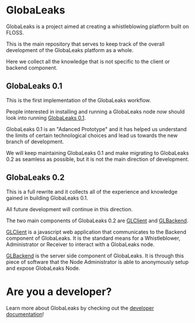 # GlobaLeaks

GlobaLeaks is a project aimed at creating a whistleblowing platform built on FLOSS.

This is the main repository that serves to keep track of the overall
development of the GlobaLeaks platform as a whole.

Here we collect all the knowledge that is not specific to the client or backend
component.

## GlobaLeaks 0.1

This is the first implementation of the GlobaLeaks workflow.

People interested in installing and running a GlobaLeaks node *now* should look
into running [GlobaLeaks 0.1](https://github.com/globaleaks/GlobaLeaks-0.1.git).

GlobaLeaks 0.1 is an "Adanced Prototype" and it has helped us understand the
limits of certain technological choices and lead us towards the new branch of
development.

We will keep maintaining GlobaLeaks 0.1 and make migrating to GlobaLeaks 0.2 as
seamless as possible, but it is not the main direction of development.

## GlobaLeaks 0.2

This is a full rewrite and it collects all of the experience and knowledge
gained in building GlobaLeaks 0.1.

All future development will continue in this direction.

The two main components of GlobaLeaks 0.2 are
[GLClient](https://github.com/globaleaks/GLClient.git) and
[GLBackend](https://github.com/globaleaks/GLBackend.git).

[GLClient](https://github.com/globaleaks/GLClient.git) is a javascript web
application that communicates to the Backend component of GlobaLeaks. It is the
standard means for a Whistleblower, Administrator or Receiver to interact with
a GlobaLeaks node.

[GLBackend](https://github.com/globaleaks/GLBackend.git) is the server side
component of GlobaLeaks. It is through this piece of software that the Node
Administrator is able to anonymously setup and expose GlobaLeaks Node.

# Are you a developer?

Learn more about GlobaLeaks by checking out the [developer documentation](https://github.com/globaleaks/GlobaLeaks/wiki/Home)!

